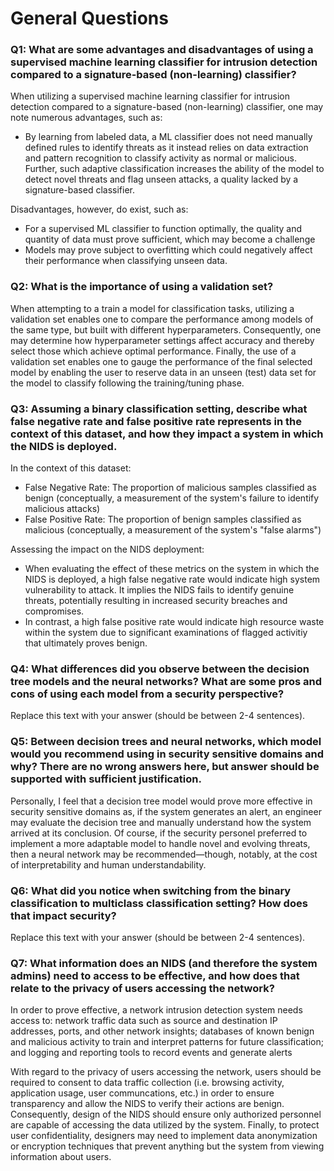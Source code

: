 # General Questions

### Q1: What are some advantages and disadvantages of using a supervised machine learning classifier for intrusion detection compared to a signature-based (non-learning) classifier?


When utilizing a supervised machine learning classifier for intrusion detection compared to a signature-based (non-learning) classifier, one may note numerous advantages, such as:
- By learning from labeled data, a ML classifier does not need manually defined rules to identify threats as it instead relies on data extraction and pattern recognition to classify activity as normal or malicious. Further, such adaptive classification increases the ability of the model to detect novel threats and flag unseen attacks, a quality lacked by a signature-based classifier.

Disadvantages, however, do exist, such as:
- For a supervised ML classifier to function optimally, the quality and quantity of data must prove sufficient, which may become a challenge
- Models may prove subject to overfitting which could negatively affect their performance when classifying unseen data.

### Q2: What is the importance of using a validation set?

When attempting to a train a model for classification tasks, utilizing a validation set enables one to compare the performance among models of the same type, but built with different hyperparameters. Consequently, one may determine how hyperparameter settings affect accuracy and thereby select those which achieve optimal performance. Finally, the use of a validation set enables one to gauge the performance of the final selected model by enabling the user to reserve data in an unseen (test) data set for the model to classify following the training/tuning phase.

### Q3: Assuming a binary classification setting, describe what false negative rate and false positive rate represents in the context of this dataset, and how they impact a system in which the NIDS is deployed.

In the context of this dataset:

- False Negative Rate: The proportion of malicious samples classified as benign (conceptually, a measurement of the system's failure to identify malicious attacks)
- False Positive Rate: The proportion of benign samples classified as malicious (conceptually, a measurement of the system's "false alarms")

Assessing the impact on the NIDS deployment:
- When evaluating the effect of these metrics on the system in which the NIDS is deployed, a high false negative rate would indicate high system vulnerability to attack. It implies the NIDS fails to identify genuine threats, potentially resulting in increased security breaches and compromises.
- In contrast, a high false positive rate would indicate high resource waste within the system due to significant examinations of flagged activitiy that ultimately proves benign.

### Q4: What differences did you observe between the decision tree models and the neural networks? What are some pros and cons of using each model from a security perspective?

Replace this text with your answer (should be between 2-4 sentences).

### Q5: Between decision trees and neural networks, which model would you recommend using in security sensitive domains and why? There are no wrong answers here, but answer should be supported with sufficient justification.

Personally, I feel that a decision tree model would prove more effective in security sensitive domains as, if the system generates an alert, an engineer may  evaluate the decision tree and manually understand how the system arrived at its conclusion. Of course, if the security personel preferred to implement a more adaptable model to handle novel and evolving threats, then a neural network may be recommended—though, notably, at the cost of interpretability and human understandability.

### Q6: What did you notice when switching from the binary classification to multiclass classification setting? How does that impact security?

Replace this text with your answer (should be between 2-4 sentences).

### Q7: What information does an NIDS (and therefore the system admins) need to access to be effective, and how does that relate to the privacy of users accessing the network?

In order to prove effective, a network intrusion detection system needs access to: network traffic data such as source and destination IP addresses, ports, and other network insights; databases of known benign and malicious activity to train and interpret patterns for future classification; and logging and reporting tools to record events and generate alerts


 With regard to the privacy of users accessing the network, users should be required to consent to data traffic collection (i.e. browsing activity, application usage, user communcations, etc.) in order to ensure transparency and allow the NIDS to verify their actions are benign. Consequently, design of the NIDS should ensure only authorized personnel are capable of accessing the data utilized by the system. Finally, to protect user confidentiality, designers may need to implement data anonymization or encryption techniques that prevent anything but the system from viewing information about users. 